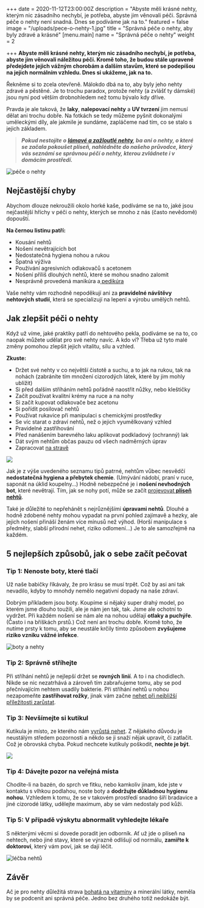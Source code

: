 +++
date = 2020-11-12T23:00:00Z
description = "Abyste měli krásné nehty, kterým nic zásadního nechybí, je potřeba, abyste jim věnovali péči. Správná péče o nehty není snadná. Dnes se podíváme jak na to."
featured = false
image = "/uploads/pece-o-nehty-1.jpg"
title = "Správná péče o nehty, aby byly zdravé a krásné"
[menu.main]
name = "Správná péče o nehty"
weight = 2

+++
**Abyste měli krásné nehty, kterým nic zásadního nechybí, je potřeba, abyste jim věnovali náležitou péči. Kromě toho, že budou stále upravené předejdete jejich vážným chorobám a dalším stavům, které se podepíšou na jejich normálním vzhledu. Dnes si ukážeme, jak na to.**

Řekněme si to zcela otevřeně. Málokdo dbá na to, aby byly jeho nehty zdravé a pěstěné. Je to trochu paradox, protože nehty (a zvlášť ty dámské) jsou nyní pod větším drobnohledem než tomu bývalo kdy dříve.

Pravda je ale taková, že **laky**, **nalepovací nehty** a **UV tvrzení** jim nemusí dělat ani trochu dobře. Na fotkách se tedy můžeme pyšnit dokonalými uměleckými díly, ale jakmile je sundáme, zapláčeme nad tím, co se stalo s jejich základem.

> **_Pokud nestojíte o_** [**_lámavé a zažloutlé nehty_**](https://www.upravenenehty.cz/lamave-nehty-vite-co-na-ne-zabira/)**_, ba ani o nehty, o které se začala pokoušet plíseň, nahlédněte do našeho průvodce, který vás seznámí se správnou péčí o nehty, kterou zvládnete i v domácím prostředí._**

![péče o nehty](/uploads/domaci-pece-o-nehty.jpg)

## Nejčastější chyby

Abychom dlouze nekroužili okolo horké kaše, podíváme se na to, jaké jsou nejčastější hříchy v péči o nehty, kterých se mnoho z nás (často nevědomě) dopouští.

**Na černou listinu patří:**

* Kousání nehtů
* Nošení nevětrajících bot
* Nedostatečná hygiena nohou a rukou
* Špatná výživa
* Používání agresivních odlakovačů s acetonem
* Nošení příliš dlouhých nehtů, které se mohou snadno zalomit
* Nesprávně provedená manikúra a[ pedikúra](https://www.upravenenehty.cz/blog/domaci-pedikura-5-tipu-jak-na-ni/)

Vaše nehty vám rozhodně nepoděkují ani za **pravidelné návštěvy nehtových studií**, která se specializují na lepení a výrobu umělých nehtů.

## Jak zlepšit péči o nehty

Když už víme, jaké praktiky patří do nehtového pekla, podíváme se na to, co naopak můžete udělat pro své nehty navíc. A kdo ví? Třeba už tyto malé změny pomohou zlepšit jejich vitalitu, sílu a vzhled.

**Zkuste:**

* Držet své nehty v co největší čistotě a suchu, a to jak na rukou, tak na nohách (zabráníte tím množení cizorodých látek, které by jim mohly ublížit)
* Si před dalším stříháním nehtů pořádně naostřit nůžky, nebo kleštičky
* Začít používat kvalitní krémy na ruce a na nohy
* Si začít kupovat odlakovače bez acetonu
* Si pořídit posilovač nehtů
* Používat rukavice při manipulaci s chemickými prostředky
* Se víc starat o zdraví nehtů, než o jejich vyumělkovaný vzhled
* Pravidelné zastřihování
* Před nanášením barevného laku aplikovat podkladový (ochranný) lak
* Dát svým nehtům občas pauzu od všech nadměrných úprav
* Zapracovat [na stravě](https://www.upravenenehty.cz/blog/silne-a-dlouhe-nehty-vyzkousejte-vitamin-e/)

![](/uploads/pece-o-nehty-muz-zena.jpg)

Jak je z výše uvedeného seznamu tipů patrné, nehtům vůbec nesvědčí **nedostatečná hygiena a přebytek chemie**. (Umývání nádobí, praní v ruce, saponát na úklid koupelny…) Hodně nebezpečné je i **nošení nevhodných bot**, které nevětrají. Tím, jak se nohy potí, může se začít [projevovat **plíseň nehtů**](https://www.upravenenehty.cz/blog/mykoza-nehtu-jak-ji-poznat-a-lecit/).

Také je důležité to nepřehánět s nejrůznějšími **úpravami nehtů**. Dlouhé a hodně zdobené nehty mohou vypadat na první pohled zajímavě a hezky, ale jejich nošení přináší ženám více mínusů než výhod. (Horší manipulace s předměty, slabší přírodní nehet, riziko odlomení…) Je to ale samozřejmě na každém.

## 5 nejlepších způsobů, jak o sebe začít pečovat

### Tip 1: Nenoste boty, které tlačí

Už naše babičky říkávaly, že pro krásu se musí trpět. Což by asi ani tak nevadilo, kdyby to mnohdy nemělo negativní dopady na naše zdraví.

Dobrým příkladem jsou boty. Koupíme si nějaký super drahý model, po kterém jsme dlouho toužili, ale je nám jen tak, tak. Jsme ale ochotní to vydržet. Při každém nošení se nám ale na nohou udělají **otlaky a puchýře**. (Často i na bříškách prstů.) Což není ani trochu dobře. Kromě toho, že nutíme prsty k tomu, aby se neustále krčily tímto způsobem **zvyšujeme riziko vzniku vážné infekce**.

![boty a nehty](/uploads/boty-nehty.jpg)

### Tip 2: Správně stříhejte

Při stříhání nehtů je nejlepší držet se **rovných linií**. A to i na chodidlech. Nikde se nic nezatrhává a zároveň tím zabraňujeme tomu, aby se pod přečnívajícím nehtem usadily bakterie. Při stříhání nehtů u nohou nezapomeňte **zastřihovat rožky**, jinak vám začne [nehet při nejbližší příležitosti zarůstat](https://www.upravenenehty.cz/blog/jak-lecit-zarostly-nehet-a-jak-mu-predejit/).

### Tip 3: Nevšímejte si kutikul

Kutikula je místo, ze kterého nám [vyrůstá nehet](https://www.upravenenehty.cz/jak-zrychlit-rust-nehtu-vime-jak-na-to/). Z nějakého důvodu je neustálým středem pozornosti a někdo se ji snaží nějak upravit, či zatlačit. Což je obrovská chyba. Pokud nechcete kutikuly poškodit, **nechte je být**.

![](/uploads/kutikula-nehtu.jpg)

### Tip 4: Dávejte pozor na veřejná místa

Chodíte-li na bazén, do sprch ve fitku, nebo kamkoliv jinam, kde jste v kontaktu s vlhkou podlahou, noste boty a **dodržujte důkladnou hygienu nohou**. Vzhledem k tomu, že se v takovém prostředí snadno šíří bradavice a jiné cizorodé látky, udělejte maximum, aby se vám nedostaly pod kůži.

### Tip 5: V případě výskytu abnormalit vyhledejte lékaře

S některými věcmi si dovede poradit jen odborník. Ať už jde o plíseň na nehtech, nebo jiné stavy, které se výrazně odlišují od normálu, **zamiřte k doktorovi**, který vám poví, jak se dají léčit.

![léčba nehtů](/uploads/lecba-nehtu.jpg)

## Závěr

Ač je pro nehty důležitá strava [bohatá na vitamíny](https://www.upravenenehty.cz/4-nejucinnejsi-vitaminy-na-nehty/) a minerální látky, neměla by se podcenit ani správná péče. Jedno bez druhého totiž nedokáže být.